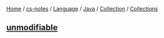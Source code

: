 [Home](https://mengxianbin.github.io) /
[cs-notes](https://mengxianbin.github.io/cs-notes/site) /
[Language](https://mengxianbin.github.io/cs-notes/site/Language) /
[Java](https://mengxianbin.github.io/cs-notes/site/Language/Java) /
[Collection](https://mengxianbin.github.io/cs-notes/site/Language/Java/Collection) /
[Collections](https://mengxianbin.github.io/cs-notes/site/Language/Java/Collection/Collections)

## [unmodifiable](https://mengxianbin.github.io/cs-notes/site/Language/Java/Collection/Collections/unmodifiable)
